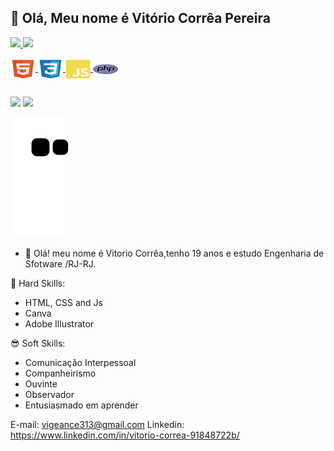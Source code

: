 ## 👋 Olá, Meu nome é Vitório Corrêa Pereira

<div>
<a href="https://github.com/VitorioCp">
<img height="180em" src="https://github-readme-stats.vercel.app/api/top-langs/?username=VitorioCp&layout=compact&langs_count=7&theme=dracula"/>
<img height="180em" src="https://github-readme-stats.vercel.app/api?username=VitorioCp&show_icons=true&theme=dracula&include_all_commits=true&count_private=true"/>
</div>
  
<div style="display: inline_block"><br>
   <img align="center" alt="vitorio-HTML" height="30" width="40" src="https://raw.githubusercontent.com/devicons/devicon/master/icons/html5/html5-original.svg">
   <img align="center" alt="vitorio-CSS" height="30" width="40" src="https://raw.githubusercontent.com/devicons/devicon/master/icons/css3/css3-original.svg">
  <img align="center" alt="vitorio-Js" height="30" width="40" src="https://raw.githubusercontent.com/devicons/devicon/master/icons/javascript/javascript-plain.svg">
  <img align="center" alt="vitorio-PHP" height="30" width="40" src="https://raw.githubusercontent.com/devicons/devicon/master/icons/php/php-original.svg">
</div>

  ##

<div> 
  <a href = "mailto:vigeance313@gmail.com"><img src="https://img.shields.io/badge/-Gmail-%23333?style=for-the-badge&logo=gmail&logoColor=white" target="_blank"></a>
  <a href="https://www.linkedin.com/in/vitorio-correa-91848722b/" target="_blank"><img src="https://img.shields.io/badge/-LinkedIn-%230077B5?style=for-the-badge&logo=linkedin&logoColor=white" target="_blank"></a> 

  ![Snake animation](https://github.com/rafaballerini/rafaballerini/blob/output/github-contribution-grid-snake.svg)

</div>



- 👋 Olá! meu nome é Vitorio Corrêa,tenho 19 anos e estudo Engenharia de Sfotware /RJ-RJ.  



🤖 Hard Skills:
- HTML, CSS and Js
- Canva
- Adobe Illustrator

😎 Soft Skills:
- Comunicação Interpessoal
- Companheirismo 
- Ouvinte
- Observador
- Entusiasmado em aprender 
 

E-mail: vigeance313@gmail.com
Linkedin: https://www.linkedin.com/in/vitorio-correa-91848722b/
